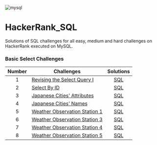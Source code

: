 ![mysql](https://img.shields.io/badge/MySQL-005C84?style=for-the-badge&logo=mysql&logoColor=white)
# HackerRank_SQL
Solutions of SQL challenges for all easy, medium and hard challenges on HackerRank executed on MySQL.

### Basic Select Challenges

| Number | Challenges | Solutions |
|:------:|------------|:---------:|
| 1 | [Revising the Select Query I](https://www.hackerrank.com/challenges/revising-the-select-query/problem) | [SQL](Basic_Select/Revising_the_Select_Query_I.sql)
| 2 | [Select By ID](https://www.hackerrank.com/challenges/select-by-id/problem) | [SQL](Basic_Select/Select_By_ID.sql)
| 3 | [Japanese Cities' Attributes](https://www.hackerrank.com/challenges/japanese-cities-attributes/problem) | [SQL](Basic_Select/Japanese_Cities'_Attributes.sql)
| 4 | [Japanese Cities' Names](https://www.hackerrank.com/challenges/japanese-cities-name/problem) | [SQL](Basic_Select/Japanese_Cities'_Names.sql)
| 5 | [Weather Observation Station 1](https://www.hackerrank.com/challenges/weather-observation-station-1/problem) | [SQL](Basic_Select/Weather_Observation_Station_1.sql)
| 6 | [Weather Observation Station 3](https://www.hackerrank.com/challenges/weather-observation-station-3/problem) | [SQL](Basic_Select/Weather_Observation_Station_3.sql)
| 7 | [Weather Observation Station 4](https://www.hackerrank.com/challenges/weather-observation-station-4/problem) | [SQL](Basic_Select/Weather_Observation_Station_4.sql)
| 8 | [Weather Observation Station 5](https://www.hackerrank.com/challenges/weather-observation-station-5/problem) | [SQL](Basic_Select/Weather_Observation_Station_5.sql)

